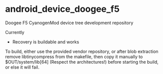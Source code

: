 # android_device_doogee_f5
Doogee F5 CyanogenMod device tree development repository

Currently
* Recovery is buildable and works

To build, either use the provided vendor repository, or after blob extraction remove libtinycompress from the makefile, then copy it manually to $OUT/system/lib\[64\] (Respect the architectures!) before starting the build, or else it will fail.
